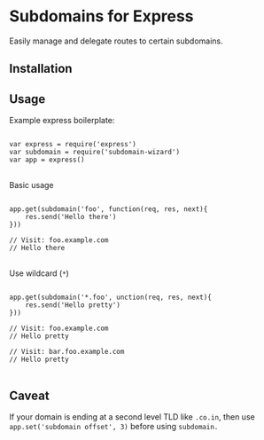 # Subdomains for Express
Easily manage and delegate routes to certain subdomains.
## Installation

## Usage
Example express boilerplate:

<pre>
<code>
var express = require('express')
var subdomain = require('subdomain-wizard')
var app = express() 
</code>
</pre>

Basic usage

<pre>
<code>
app.get(subdomain('foo', function(req, res, next){
    res.send('Hello there')
}))

// Visit: foo.example.com
// Hello there
</code>
</pre>

Use wildcard (`*`)

<pre>
<code>
app.get(subdomain('*.foo', unction(req, res, next){
    res.send('Hello pretty')
}))

// Visit: foo.example.com
// Hello pretty

// Visit: bar.foo.example.com
// Hello pretty
</code>
</pre>

## Caveat
If your domain is ending at a second level TLD like `.co.in`, then use `app.set('subdomain offset', 3)` before using `subdomain.`